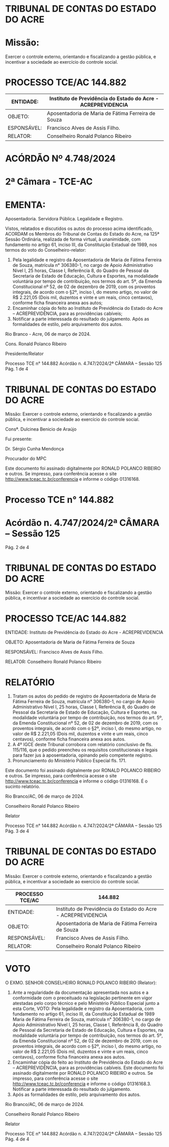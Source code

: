# TRIBUNAL DE CONTAS DO ESTADO DO ACRE

# Missão:

Exercer o controle externo, orientando e fiscalizando a gestão pública, e incentivar a sociedade ao exercício do controle social.

# PROCESSO TCE/AC 144.882

|ENTIDADE:|Instituto de Previdência do Estado do Acre - ACREPREVIDENCIA|
|---|---|
|OBJETO:|Aposentadoria de Maria de Fátima Ferreira de Souza|
|ESPONSÁVEL:|Francisco Alves de Assis Filho.|
|RELATOR:|Conselheiro Ronald Polanco Ribeiro|

# ACÓRDÃO Nº 4.748/2024

# 2ª Câmara - TCE-AC

# EMENTA:

Aposentadoria. Servidora Pública. Legalidade e Registro.

Vistos, relatados e discutidos os autos do processo acima identificado, ACORDAM os Membros do Tribunal de Contas do Estado do Acre, na 125ª Sessão Ordinária, realizada de forma virtual, à unanimidade, com fundamento no artigo 61, inciso III, da Constituição Estadual de 1989, nos termos do voto do Conselheiro-relator:

1. Pela legalidade e registro da Aposentadoria de Maria de Fátima Ferreira de Souza, matrícula n° 306380-1, no cargo de Apoio Administrativo Nível I, 25 horas, Classe I, Referência 8, do Quadro de Pessoal da Secretaria de Estado de Educação, Cultura e Esportes, na modalidade voluntária por tempo de contribuição, nos termos do art. 5º, da Emenda Constitucional nº 52, de 02 de dezembro de 2019, com os proventos integrais, de acordo com o §2º, inciso I, do mesmo artigo, no valor de R$ 2.221,05 (Dois mil, duzentos e vinte e um reais, cinco centavos), conforme ficha financeira anexa aos autos;
2. Encaminhar cópia do feito ao Instituto de Previdência do Estado do Acre – ACREPREVIDÊNCIA, para as providências cabíveis;
3. Notificar a parte interessada do resultado do julgamento. Após as formalidades de estilo, pelo arquivamento dos autos.

Rio Branco - Acre, 06 de março de 2024.

Cons. Ronald Polanco Ribeiro

Presidente/Relator

Processo TCE n° 144.882 Acórdão n. 4.747/2024/2ª CÂMARA – Sessão 125 Pág. 1 de 4

# TRIBUNAL DE CONTAS DO ESTADO DO ACRE

Missão: Exercer o controle externo, orientando e fiscalizando a gestão pública, e incentivar a sociedade ao exercício do controle social.

Consª. Dulcinea Benicio de Araújo

Fui presente:

Dr. Sérgio Cunha Mendonça

Procurador do MPC

Este documento foi assinado digitalmente por RONALD POLANCO RIBEIRO e outros. Se impresso, para conferência acesse o site http://www.tceac.tc.br/conferencia e informe o código 01316168.

# Processo TCE n° 144.882

# Acórdão n. 4.747/2024/2ª CÂMARA – Sessão 125

Pág. 2 de 4

# TRIBUNAL DE CONTAS DO ESTADO DO ACRE

Missão: Exercer o controle externo, orientando e fiscalizando a gestão pública, e incentivar a sociedade ao exercício do controle social.

# PROCESSO TCE/AC 144.882

ENTIDADE: Instituto de Previdência do Estado do Acre - ACREPREVIDENCIA

OBJETO: Aposentadoria de Maria de Fátima Ferreira de Souza

RESPONSÁVEL: Francisco Alves de Assis Filho.

RELATOR: Conselheiro Ronald Polanco Ribeiro

# RELATÓRIO

1. Tratam os autos do pedido de registro de Aposentadoria de Maria de Fátima Ferreira de Souza, matrícula n° 306380-1, no cargo de Apoio Administrativo Nível I, 25 horas, Classe I, Referência 8, do Quadro de Pessoal da Secretaria de Estado de Educação, Cultura e Esportes, na modalidade voluntária por tempo de contribuição, nos termos do art. 5º, da Emenda Constitucional nº 52, de 02 de dezembro de 2019, com os proventos integrais, de acordo com o §2º, inciso I, do mesmo artigo, no valor de R$ 2.221,05 (Dois mil, duzentos e vinte e um reais, cinco centavos), conforme ficha financeira anexa aos autos.
2. A 4º IGCE deste Tribunal corrobora com relatório conclusivo de fls. 115/116, que o pedido preencheu os requisitos constitucionais e legais para fazer jus à aposentadoria, opinando pelo competente registro.
3. Pronunciamento do Ministério Público Especial fls. 171.

Este documento foi assinado digitalmente por RONALD POLANCO RIBEIRO e outros. Se impresso, para conferência acesse o site http://www.tceac.tc.br/conferencia e informe o código 01316168. É o sucinto relatório.

Rio Branco/AC, 06 de março de 2024.

Conselheiro Ronald Polanco Ribeiro

Relator

Processo TCE n° 144.882 Acórdão n. 4.747/2024/2ª CÂMARA – Sessão 125 Pág. 3 de 4

# TRIBUNAL DE CONTAS DO ESTADO DO ACRE

Missão: Exercer o controle externo, orientando e fiscalizando a gestão pública, e incentivar a sociedade ao exercício do controle social.

|PROCESSO TCE/AC|144.882|
|---|---|
|ENTIDADE:|Instituto de Previdência do Estado do Acre - ACREPREVIDENCIA|
|OBJETO:|Aposentadoria de Maria de Fátima Ferreira de Souza|
|RESPONSÁVEL:|Francisco Alves de Assis Filho.|
|RELATOR:|Conselheiro Ronald Polanco Ribeiro|

# VOTO

O EXMO. SENHOR CONSELHEIRO RONALD POLANCO RIBEIRO (Relator):

1. Ante a regularidade da documentação apresentada nos autos e a conformidade com o preceituado na legislação pertinente em vigor atestadas pelo corpo técnico e pelo Ministério Público Especial junto a esta Corte, VOTO:
Pela legalidade e registro da Aposentadoria, com fundamento no artigo 61, inciso III, da Constituição Estadual de 1989 Maria de Fátima Ferreira de Souza, matrícula n° 306380-1, no cargo de Apoio Administrativo Nível I, 25 horas, Classe I, Referência 8, do Quadro de Pessoal da Secretaria de Estado de Educação, Cultura e Esportes, na modalidade voluntária por tempo de contribuição, nos termos do art. 5º, da Emenda Constitucional nº 52, de 02 de dezembro de 2019, com os proventos integrais, de acordo com o §2º, inciso I, do mesmo artigo, no valor de R$ 2.221,05 (Dois mil, duzentos e vinte e um reais, cinco centavos), conforme ficha financeira anexa aos autos.
2. Encaminhar cópia do feito ao Instituto de Previdência do Estado do Acre – ACREPREVIDÊNCIA, para as providências cabíveis. Este documento foi assinado digitalmente por RONALD POLANCO RIBEIRO e outros. Se impresso, para conferência acesse o site http://www.tceac.tc.br/conferencia e informe o código 01316168.3. Notificar a parte interessada do resultado do julgamento.
3. Após as formalidades de estilo, pelo arquivamento dos autos.

Rio Branco/AC, 06 de março de 2024.

Conselheiro Ronald Polanco Ribeiro

Relator

Processo TCE n° 144.882 Acórdão n. 4.747/2024/2ª CÂMARA – Sessão 125 Pág. 4 de 4

